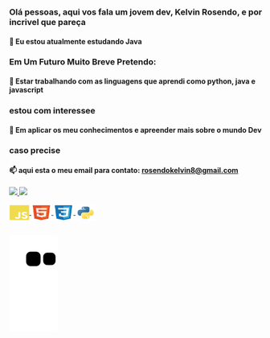 ### Olá pessoas, aqui vos fala um jovem dev, Kelvin Rosendo, e por incrivel que pareça
#### 🌱 Eu estou atualmente estudando Java 

### Em Um Futuro Muito Breve Pretendo:
#### 🔭 Estar trabalhando com as linguagens que aprendi como python, java e javascript

### estou com interessee
#### 🧠 Em aplicar os meu conhecimentos e apreender mais sobre o mundo Dev

### caso precise
#### 📫 aqui esta o meu email para contato: rosendokelvin8@gmail.com

<div>
  <a href="https://github.com/kelvinRosendo">
  <img height="180em" src="https://github-readme-stats.vercel.app/api?username=kelvinRosendo&show_icons=true&theme=dracula&include_all_commits=true&count_private=true"/>
  <img height="180em" src="https://github-readme-stats.vercel.app/api/top-langs/?username=kelvinRosendo&layout=compact&langs_count=16&theme=dracula"/>
</div>

<div style="display: inline_block"><br>
  <img align="center" alt="Rafa-Js" height="30" width="40" src="https://raw.githubusercontent.com/devicons/devicon/master/icons/javascript/javascript-plain.svg">
  <img align="center" alt="Rafa-HTML" height="30" width="40" src="https://raw.githubusercontent.com/devicons/devicon/master/icons/html5/html5-original.svg">
  <img align="center" alt="Rafa-CSS" height="30" width="40" src="https://raw.githubusercontent.com/devicons/devicon/master/icons/css3/css3-original.svg">
  <img align="center" alt="Rafa-Python" height="30" width="40" src="https://raw.githubusercontent.com/devicons/devicon/master/icons/python/python-original.svg">
</div>
  
##
<div>
  
 ![Snake animation](https://github.com/rafaballerini/rafaballerini/blob/output/github-contribution-grid-snake.svg)
 
</div>
